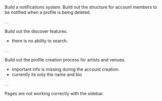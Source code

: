 Build a notifications system. 
Build out the structure for account members to be notified when a profile is being deleted. 

.
.

Build out the discover features. 
- there is no ability to search. 

.
.

Build out the profile creation process for artists and venues. 
- important info is missing during the account creation.
- currently its only the name and bio

.
.

Pages are not working correctly with the sidebar. 